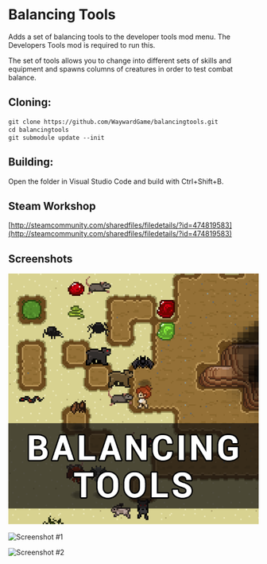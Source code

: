 # Balancing Tools
Adds a set of balancing tools to the developer tools mod menu. The Developers Tools mod is required to run this.

The set of tools allows you to change into different sets of skills and equipment and spawns columns of creatures in order to test combat balance.

## Cloning:
```
git clone https://github.com/WaywardGame/balancingtools.git
cd balancingtools
git submodule update --init
```

## Building:
Open the folder in Visual Studio Code and build with Ctrl+Shift+B.

## Steam Workshop
[http://steamcommunity.com/sharedfiles/filedetails/?id=474819583](http://steamcommunity.com/sharedfiles/filedetails/?id=474819583)

## Screenshots
![Balancing Tools](https://raw.githubusercontent.com/WaywardGame/balancingtools/master/mod.png "Balancing Tools")

![Screenshot #1](http://images.akamai.steamusercontent.com/ugc/312243491181378545/0F336DD4258087B7E6C460B884221B2542952974/ "Screenshot #1")

![Screenshot #2](http://images.akamai.steamusercontent.com/ugc/312243491181378555/1DE84223DF62A4F37EAAE1C25433E224CF6FE2DD/ "Screenshot #2")